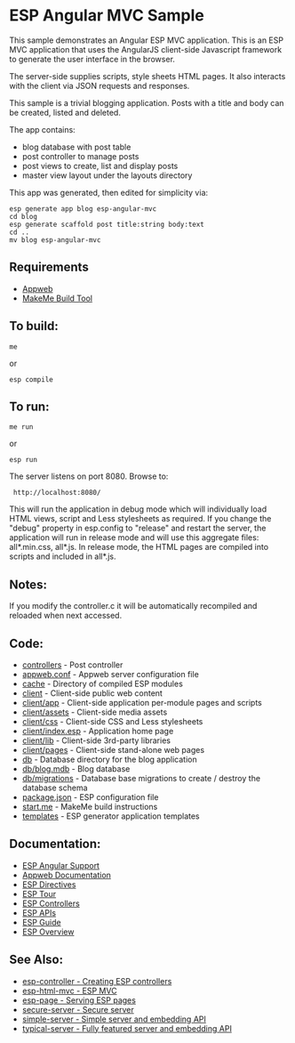 ESP Angular MVC Sample
===

This sample demonstrates an Angular ESP MVC application. This is an ESP MVC application that uses the
AngularJS client-side Javascript framework to generate the user interface in the browser.

The server-side supplies scripts, style sheets HTML pages. It also interacts with the client via JSON
requests and responses. 

This sample is a trivial blogging application. Posts with a title and body can be created, listed and deleted.

The app contains:
* blog database with post table
* post controller to manage posts
* post views to create, list and display posts
* master view layout under the layouts directory

This app was generated, then edited for simplicity via:

    esp generate app blog esp-angular-mvc
    cd blog
    esp generate scaffold post title:string body:text
    cd ..
    mv blog esp-angular-mvc

Requirements
---
* [Appweb](http://embedthis.com/downloads/appweb/download.esp)
* [MakeMe Build Tool](http://embedthis.com/downloads/me/download.esp)

To build:
---
    me 
or

    esp compile

To run:
---
    me run
or

    esp run

The server listens on port 8080. Browse to: 
 
     http://localhost:8080/

This will run the application in debug mode which will individually load HTML views, script and Less stylesheets
as required. If you change the "debug" property in esp.config to "release" and restart the server, the application 
will run in release mode and will use this aggregate files: all*.min.css, all*.js. In release mode, the HTML pages are
compiled into scripts and included in all*.js.

Notes:
---
If you modify the controller.c it will be automatically recompiled and reloaded when next accessed.

Code:
---
* [controllers](controllers/post.c) - Post controller
* [appweb.conf](appweb.conf) - Appweb server configuration file
* [cache](cache) - Directory of compiled ESP modules
* [client](client) - Client-side public web content
* [client/app](client/app) - Client-side application per-module pages and scripts
* [client/assets](client/assets) - Client-side media assets
* [client/css](client/css) - Client-side CSS and Less stylesheets
* [client/index.esp](client/index.esp) - Application home page
* [client/lib](client/lib) - Client-side 3rd-party libraries
* [client/pages](client/pages) - Client-side stand-alone web pages
* [db](db) - Database directory for the blog application
* [db/blog.mdb](db/blog.mdb) - Blog database 
* [db/migrations](db/migrations) - Database base migrations to create / destroy the database schema
* [package.json](package.json) - ESP configuration file
* [start.me](start.me) - MakeMe build instructions
* [templates](templates) - ESP generator application templates

Documentation:
---
* [ESP Angular Support](http://embedthis.com/products/appweb/doc/guide/esp/users/angular.html)
* [Appweb Documentation](http://embedthis.com/products/appweb/doc/index.html)
* [ESP Directives](http://embedthis.com/products/appweb/doc/guide/appweb/users/dir/esp.html)
* [ESP Tour](http://embedthis.com/products/appweb/doc/guide/esp/users/tour.html)
* [ESP Controllers](http://embedthis.com/products/appweb/doc/guide/esp/users/controllers.html)
* [ESP APIs](http://embedthis.com/products/appweb/doc/api/esp.html)
* [ESP Guide](http://embedthis.com/products/appweb/doc/guide/esp/users/index.html)
* [ESP Overview](http://embedthis.com/products/appweb/doc/guide/esp/users/using.html)

See Also:
---
* [esp-controller - Creating ESP controllers](../esp-controller/README.md)
* [esp-html-mvc - ESP MVC](../esp-html-mvc/README.md)
* [esp-page - Serving ESP pages](../esp-page/README.md)
* [secure-server - Secure server](../secure-server/README.md)
* [simple-server - Simple server and embedding API](../simple-server/README.md)
* [typical-server - Fully featured server and embedding API](../typical-server/README.md)
